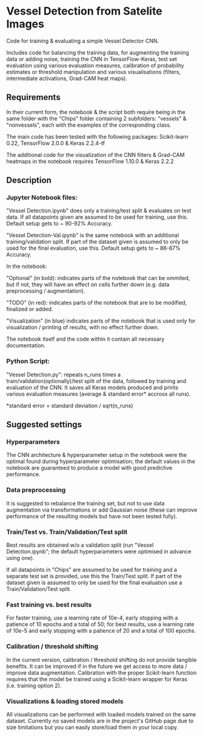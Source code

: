 # Vessel Detection from Satelite Images
Code for training & evaluating a simple Vessel Detector CNN.

Includes code for balancing the training data, for augmenting the training data or adding noise, training the CNN in TensorFlow-Keras, test set evaluation using various evaluation measures, calibration of probability estimates or threshold manipulation and various visualisations (filters, intermediate activations, Grad-CAM heat maps).

## Requirements
In their current form, the notebook & the script both require being in the same folder with the "Chips" folder containing 2 subfolders: "vessels" & "nonvessels", each with the examples of the corresponding class.

The main code has been tested with the following packages: Scikit-learn 0.22, TensorFlow 2.0.0 & Keras 2.2.4-tf

The additional code for the visualization of the CNN filters & Grad-CAM heatmaps in the notebook requires TensorFlow 1.10.0 & Keras 2.2.2

## Description

### Jupyter Notebook files:
"Vessel Detection.ipynb" does only a training/test split & evaluates on test data. If all datapoints given are assumed to be used for training, use this. Default setup gets to ~ 90-92% Accuracy.

"Vessel Detection-Val.ipynb" is the same notebook with an additional training/validation split. If part of the dataset given is assumed to only be used for the final evaluation, use this. Default setup gets to ~ 86-87% Accuracy.

In the notebook:

"Optional" (in bold): indicates parts of the notebook that can be ommited, but if not, they will have an effect on cells further down (e.g. data preprocessing / augmentation).

"TODO" (in red): indicates parts of the notebook that are to be modified, finalized or added.

"Visualization" (in blue) indicates parts of the notebook that is used only for visualization / printing of results, with no effect further down.

The notebook itself and the code within it contain all necessary documentation.

### Python Script:
"Vessel Detection.py": repeats n_runs times a train/validation(optionally)/test split of the data, followed by training and evaluation of the CNN. It saves all Keras models produced and prints various evaluation measures (average & standard error* accross all runs).

*standard error = standard deviation / sqrt(n_runs) 

## Suggested settings

### Hyperparameters
The CNN architecture & hyperparameter setup in the notebook were the optimal found during hyperparameter optimisation; the default values in the notebook are guaranteed to produce a model with good predictive performance.

### Data preprocessing 
It is suggested to rebalance the training set, but not to use data augmentation via transformations or add Gaussian noise (these can improve performance of the resulting models but have not been tested fully).

### Train/Test vs. Train/Validation/Test split
Best results are obtained w/o a validation split (run "Vessel Detection.ipynb"; the default hyperparameters were optimised in advance using one).

If all datapoints in "Chips" are assumed to be used for training and a separate test set is provided, use this the Train/Test split.  If part of the dataset given is assumed to only be used for the final evaluation use a Train/Validation/Test split.

### Fast training vs. best results
For faster training, use a learning rate of 10e-4,  early stopping with a patience of 10 epochs and a total of 50; for best results, use a learning rate of 10e-5 and early stopping with a patience of 20 and a total of 100 epochs.

### Calibration / threshold shifting
In the current version, calibration / threshold shifting do not provide tangible benefits. It can be improved if in the future we get access to more data / improve data augmentation. Calibration with the proper Scikit-learn function requires that the model be trained using a Scikit-learn wrapper for Keras (i.e. training option 2).

### Visualizations & loading stored models
All visualizations can be performed with loaded models trained on the same dataset. Currently no saved models are in the project's GitHub page due to size limitations but you can easily store/load them in your local copy.
